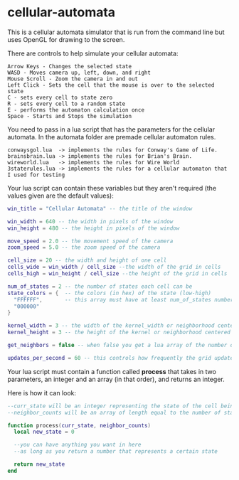 # cellular-automata

This is a cellular automata simulator that is run from the command line but uses OpenGL for drawing to the screen.

There are controls to help simulate your cellular automata:
```
Arrow Keys - Changes the selected state
WASD - Moves camera up, left, down, and right
Mouse Scroll - Zoom the camera in and out
Left Click - Sets the cell that the mouse is over to the selected state
C - sets every cell to state zero
R - sets every cell to a random state
E - performs the automaton calculation once
Space - Starts and Stops the simulation
```

You need to pass in a lua script that has the parameters for the cellular automata. In the automata folder are premade cellular automaton rules.
```
conwaysgol.lua  -> implements the rules for Conway's Game of Life.
brainsbrain.lua -> implements the rules for Brian's Brain.
wireworld.lua   -> implements the rules for Wire World
3staterules.lua -> implements the rules for a cellular automaton that I used for testing
```

Your lua script can contain these variables but they aren't required (the values given are the default values):
```lua
win_title = "Cellular Automata" -- the title of the window

win_width = 640 -- the width in pixels of the window
win_height = 480 -- the height in pixels of the window

move_speed = 2.0 -- the movement speed of the camera
zoom_speed = 5.0 -- the zoom speed of the camera

cell_size = 20 -- the width and height of one cell
cells_wide = win_width / cell_size --the width of the grid in cells
cells_high = win_height / cell_size --the height of the grid in cells

num_of_states = 2 -- the number of states each cell can be
state_colors = {  -- the colors (in hex) of the state (low-high)
  "FFFFFF",       -- this array must have at least num_of_states number of elements
  "000000"
}

kernel_width = 3 -- the width of the kernel_width or neighborhood centered on the current cell
kernel_height = 3 -- the height of the kernel or neighborhood centered on the current cell

get_neighbors = false -- when false you get a lua array of the number of neighbors of each state. when true you get a 1d lua array of the entire kernel

updates_per_second = 60 -- this controls how frequently the grid updates
```
Your lua script must contain a function called **process** that takes in two parameters, an integer and an array (in that order), and returns an integer.

Here is how it can look:
```lua
--curr_state will be an integer representing the state of the cell being processed
--neighbor_counts will be an array of length equal to the number of states and each index will contain the number of neighbors of the current cell that have that state

function process(curr_state, neighbor_counts)
  local new_state = 0

  --you can have anything you want in here
  --as long as you return a number that represents a certain state

  return new_state
end
```
